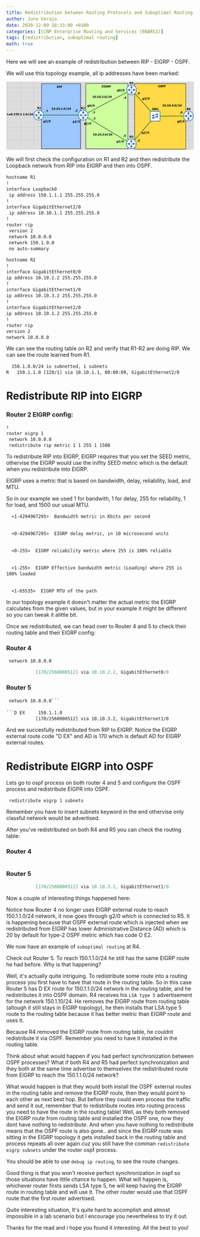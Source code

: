```yaml
---
title: Redistribution between Routing Protocols and Suboptimal Routing
author: Jure Veraja
date: 2020-12-09 18:33:00 +0100
categories: [CCNP Enterprise Routing and Services (ENARSI)]
tags: [redistribution, suboptimal routing]
math: true
---
```


Here we will see an example of redistribution between RIP - EIGRP - OSPF.

We will use this topology example, all ip addresses have been marked:

![redistribution](/assets/img/sample/redistribution.png)

We will first check the configuration on R1 and R2 and then redistribute the Loopback network from RIP into EIGRP and then into OSPF. 
```
hostname R1               
!
interface Loopback0
 ip address 150.1.1.1 255.255.255.0
!
interface GigabitEthernet2/0
 ip address 10.10.1.1 255.255.255.0
!
router rip
 version 2
 network 10.0.0.0
 network 150.1.0.0
 no auto-summary
 ```

 ```
hostname R2
!
interface GigabitEthernet0/0
 ip address 10.10.2.2 255.255.255.0
!
interface GigabitEthernet1/0
 ip address 10.10.3.2 255.255.255.0
!
 interface GigabitEthernet2/0
 ip address 10.10.1.2 255.255.255.0
!         
router rip
 version 2
 network 10.0.0.0
 ```

 We can see the routing table on R2 and verify that R1-R2 are doing RIP. We can see the route learned from R1.

``` 
  150.1.0.0/24 is subnetted, 1 subnets
R   150.1.1.0 [120/1] via 10.10.1.1, 00:00:09, GigabitEthernet2/0
```

# Redistribute RIP into EIGRP

### Router 2 EIGRP config: 

```
!
router eigrp 1
 network 10.0.0.0
 redistribute rip metric 1 1 255 1 1500
```

To redistribute RIP into EIGRP, EIGRP requires that you set the SEED metric, othervise the EIGRP would use the inifity SEED metric which is the default when you redistribute into EIGRP. 

EIGRP uses a metric that is based on bandwidth, delay, reliability, load, and MTU.

So in our example we used 1 for bandwith, 1 for delay, 255 for reliability, 1 for load, and 1500 our usual MTU. 

```R2(config-router)#redistribute rip metric ?
  <1-4294967295>  Bandwidth metric in Kbits per second
```

```R2(config-router)#redistribute rip metric 1 ?

  <0-4294967295>  EIGRP delay metric, in 10 microsecond units
```

```R2(config-router)#redistribute rip metric 1 1 ?

  <0-255>  EIGRP reliability metric where 255 is 100% reliable
```

```R2(config-router)#redistribute rip metric 1 1 255 ?
  
  <1-255>  EIGRP Effective bandwidth metric (Loading) where 255 is 100% loaded
```

```R2(config-router)#redistribute rip metric 1 1 255 1 ?
  
  <1-65535>  EIGRP MTU of the path
```

  In our topology example it doesn't matter the actual metric the EIGRP calculates from the given values, but in your example it might be different so you can tweak it alittle bit.

  Once we redistributed, we can head over to Router 4 and 5 to check their routing table and their EIGRP config:
  
### Router 4

```router eigrp 1
 network 10.0.0.0
```

```D EX     150.1.1.0 
           [170/2560000512] via 10.10.2.2, GigabitEthernet0/0
```

### Router 5

```router eigrp 1
 network 10.0.0.0```

```D EX     150.1.1.0 
           [170/2560000512] via 10.10.3.2, GigabitEthernet1/0
```

And we succesfully redistributed from RIP to EIGRP. Notice the EIGRP external route code "D EX" and AD is 170 which is default AD for EIGRP external routes.

# Redistribute EIGRP into OSPF

Lets go to ospf process on both router 4 and 5 and configure the OSPF process and redistribute EIGPR into OSPF.

```router ospf 1
 redistribute eigrp 1 subnets
```

 Remember you have to insert subnets keyword in the end othervise only classful network would be advertised.
 
 After you've redistributed on both R4 and R5 you can check the routing table:

 ### Router 4

```O E2  150.1.1.0 [110/20] via 10.10.4.5, GigabitEthernet2/0
```

### Router 5

```D EX   150.1.1.0 
           [170/2560000512] via 10.10.3.2, GigabitEthernet1/0
```

Now a couple of interesting things happened here:

Notice how Router 4 no longer uses EIGRP external route to reach 150.1.1.0/24 network, it now goes through g2/0 which is connected to R5. It is happening because that OSPF external route which is injected when we redistributed from EIGRP has lower Administrative Distance (AD) which is 20 by default for type-2 OSPF metric which has code O E2. 

We now have an example of `suboptimal routing` at R4.

Check out Router 5. To reach 150.1.1.0/24 he still has the same EIGRP route he had before. Why is that happening? 

Well, it's actually quite intriguing. To redistribute some route into a routing process you first have to have that route in the routing table. So in this case Router 5 has D EX route for 150.1.1.0/24 network in the routing table, and he redistributes it into OSPF domain. R4 receives his `LSA type 5` advertisement for the network 150.1.10/24. He removes the EIGRP route from routing table (altough it still stays in EIGRP topology), he then installs that LSA type 5 route to the routing table because it has better metric than EIGRP route and uses it. 

Because R4 removed the EIGRP route from routing table, he couldnt redistribute it via OSPF. Remember you need to have it installed in the routing table.

Think about what would happen if you had perfect synchronization between OSPF processes? What if both R4 and R5 had perfect synchronization and they both at the same time advertise to themselves the redistributed route from EIGRP to reach the 150.1.1.0/24 network? 

What would happen is that they would both install the OSPF external routes in the routing table and remove the EIGRP route, then they would point to each other as next best hop. But before they could even process the traffic and send it out, remember that to redistribute routes into routing process you need to have the route in the routing table! Well, as they both removed the EIGRP route from routing table and installed the OSPF one, now they dont have nothing to redistribute. And when you have nothing to redistribute means that the OSPF route is also gone.. and since the EIGRP route was sitting in the EIGRP topology it gets installed back in the routing table and process repeats all over again cuz you still have the comman `redistribute eigrp subnets` under the router ospf process.

You should be able to use `debug ip routing`, to see the route changes.

Good thing is that you won't receive perfect synchronization in ospf so those situations have little chance to happen. What will happen is, whichever router firsts sends LSA type 5, he will keep having the EIGRP route in routing table and will use it. The other router would use that OSPF route that the first router advertised.

Quite interesting situation, It's quite hard to accomplish and almost impossible in a lab scenario but I encourage you nevertheless to try it out. 

Thanks for the read and i hope you found it interesting. All the best to you!













